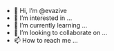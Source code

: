 - 👋 Hi, I’m @evazive
- 👀 I’m interested in ...
- 🌱 I’m currently learning ...
- 💞️ I’m looking to collaborate on ...
- 📫 How to reach me ...

<!---
evazive/evazive is a ✨ special ✨ repository because its `README.md` (this file) appears on your GitHub profile.
You can click the Preview link to take a look at your changes.
--->
